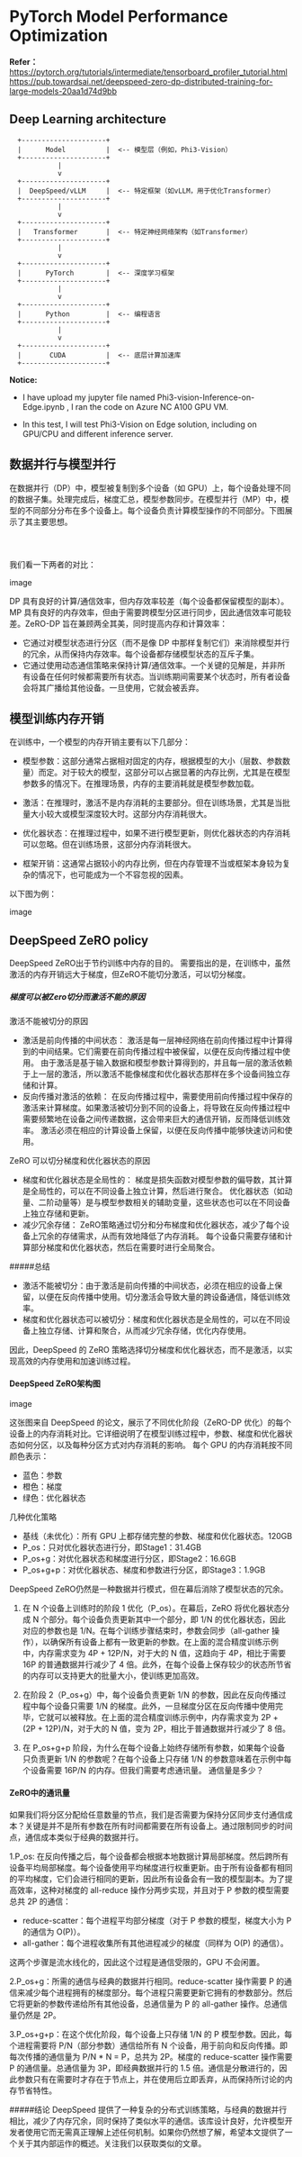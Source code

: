 # PyTorch Model Performance Optimization
**Refer：**
https://pytorch.org/tutorials/intermediate/tensorboard_profiler_tutorial.html
https://pub.towardsai.net/deepspeed-zero-dp-distributed-training-for-large-models-20aa1d74d9bb

## Deep Learning architecture
```
  +---------------------+  
  |      Model          |  <-- 模型层（例如，Phi3-Vision）  
  +---------------------+  
            |  
            v  
  +---------------------+  
  |  DeepSpeed/vLLM     |  <-- 特定框架（如vLLM，用于优化Transformer）  
  +---------------------+  
            |  
            v  
  +---------------------+  
  |   Transformer       |  <-- 特定神经网络架构（如Transformer）  
  +---------------------+  
            |  
            v  
  +---------------------+  
  |      PyTorch        |  <-- 深度学习框架  
  +---------------------+  
            |  
            v  
  +---------------------+  
  |      Python         |  <-- 编程语言  
  +---------------------+  
            |  
            v  
  +---------------------+  
  |       CUDA          |  <-- 底层计算加速库  
  +---------------------+  
```

**Notice:**

- I have upload my jupyter file named Phi3-vision-Inference-on-Edge.ipynb , I ran the code on Azure NC A100 GPU VM.

- In this test, I will test Phi3-Vision on Edge solution, including on GPU/CPU and different inference server.


## 数据并行与模型并行
在数据并行（DP）中，模型被复制到多个设备（如 GPU）上，每个设备处理不同的数据子集。处理完成后，梯度汇总，模型参数同步。在模型并行（MP）中，模型的不同部分分布在多个设备上。每个设备负责计算模型操作的不同部分。下图展示了其主要思想。
```



```
我们看一下两者的对比：

image

DP 具有良好的计算/通信效率，但内存效率较差（每个设备都保留模型的副本）。MP 具有良好的内存效率，但由于需要跨模型分区进行同步，因此通信效率可能较差。ZeRO-DP 旨在兼顾两全其美，同时提高内存和计算效率：

- 它通过对模型状态进行分区（而不是像 DP 中那样复制它们）来消除模型并行的冗余，从而保持内存效率。每个设备都存储模型状态的互斥子集。
- 它通过使用动态通信策略来保持计算/通信效率。一个关键的见解是，并非所有设备在任何时候都需要所有状态。当训练期间需要某个状态时，所有者设备会将其广播给其他设备。一旦使用，它就会被丢弃。

## 模型训练内存开销
在训练中，一个模型的内存开销主要有以下几部分：

- 模型参数：这部分通常占据相对固定的内存，根据模型的大小（层数、参数数量）而定。对于较大的模型，这部分可以占据显著的内存比例，尤其是在模型参数多的情况下。在推理场景，内存的主要消耗就是模型参数加载。

- 激活：在推理时，激活不是内存消耗的主要部分。但在训练场景，尤其是当批量大小较大或模型深度较大时。这部分内存消耗很大。

- 优化器状态：在推理过程中，如果不进行模型更新，则优化器状态的内存消耗可以忽略。但在训练场景，这部分内存消耗很大。

- 框架开销：这通常占据较小的内存比例，但在内存管理不当或框架本身较为复杂的情况下，也可能成为一个不容忽视的因素。

以下图为例：

image

## DeepSpeed  ZeRO policy
DeepSpeed  ZeRO出于节约训练中内存的目的。
需要指出的是，在训练中，虽然激活的内存开销远大于梯度，但ZeRO不能切分激活，可以切分梯度。
##### 梯度可以被Zero切分而激活不能的原因
激活不能被切分的原因
- 激活是前向传播的中间状态：
激活是每一层神经网络在前向传播过程中计算得到的中间结果。它们需要在前向传播过程中被保留，以便在反向传播过程中使用。
由于激活是基于输入数据和模型参数计算得到的，并且每一层的激活依赖于上一层的激活，所以激活不能像梯度和优化器状态那样在多个设备间独立存储和计算。
- 反向传播对激活的依赖：
在反向传播过程中，需要使用前向传播过程中保存的激活来计算梯度。如果激活被切分到不同的设备上，将导致在反向传播过程中需要频繁地在设备之间传递数据，这会带来巨大的通信开销，反而降低训练效率。
激活必须在相应的计算设备上保留，以便在反向传播中能够快速访问和使用。

ZeRO 可以切分梯度和优化器状态的原因
- 梯度和优化器状态是全局性的：
梯度是损失函数对模型参数的偏导数，其计算是全局性的，可以在不同设备上独立计算，然后进行聚合。
优化器状态（如动量、二阶动量等）是与模型参数相关的辅助变量，这些状态也可以在不同设备上独立存储和更新。
- 减少冗余存储：
ZeRO策略通过切分和分布梯度和优化器状态，减少了每个设备上冗余的存储需求，从而有效地降低了内存消耗。
每个设备只需要存储和计算部分梯度和优化器状态，然后在需要时进行全局聚合。

#####总结
- 激活不能被切分：由于激活是前向传播的中间状态，必须在相应的设备上保留，以便在反向传播中使用。切分激活会导致大量的跨设备通信，降低训练效率。
- 梯度和优化器状态可以被切分：梯度和优化器状态是全局性的，可以在不同设备上独立存储、计算和聚合，从而减少冗余存储，优化内存使用。

因此，DeepSpeed 的 ZeRO 策略选择切分梯度和优化器状态，而不是激活，以实现高效的内存使用和加速训练过程。

#### DeepSpeed ZeRO架构图
image

这张图来自 DeepSpeed 的论文，展示了不同优化阶段（ZeRO-DP 优化）的每个设备上的内存消耗对比。它详细说明了在模型训练过程中，参数、梯度和优化器状态如何分区，以及每种分区方式对内存消耗的影响。
每个 GPU 的内存消耗按不同颜色表示：
- 蓝色：参数
- 橙色：梯度
- 绿色：优化器状态

几种优化策略
- 基线（未优化）：所有 GPU 上都存储完整的参数、梯度和优化器状态。120GB
- P_os：只对优化器状态进行分，即Stage1：31.4GB
- P_os+g：对优化器状态和梯度进行分区，即Stage2：16.6GB
- P_os+g+p：对优化器状态、梯度和参数进行分区，即Stage3：1.9GB

DeepSpeed ZeRO仍然是一种数据并行模式，但在幕后消除了模型状态的冗余。
1. 在 N 个设备上训练时的阶段 1 优化（P_os）。在幕后，ZeRO 将优化器状态分成 N 个部分。每个设备负责更新其中一个部分，即 1/N 的优化器状态，因此对应的参数也是 1/N。在每个训练步骤结束时，参数会同步（all-gather 操作），以确保所有设备上都有一致更新的参数。在上面的混合精度训练示例中，内存需求变为 4P + 12P/N，对于大的 N 值，这趋向于 4P，相比于需要 16P 的普通数据并行减少了 4 倍。此外，在每个设备上保存较少的状态所节省的内存可以支持更大的批量大小，使训练更加高效。

2. 在阶段 2（P_os+g）中，每个设备负责更新 1/N 的参数，因此在反向传播过程中每个设备只需要 1/N 的梯度。此外，一旦梯度分区在反向传播中使用完毕，它就可以被释放。在上面的混合精度训练示例中，内存需求变为 2P + (2P + 12P)/N，对于大的 N 值，变为 2P，相比于普通数据并行减少了 8 倍。

3. 在 P_os+g+p 阶段，为什么在每个设备上始终存储所有参数，如果每个设备只负责更新 1/N 的参数呢？在每个设备上只存储 1/N 的参数意味着在示例中每个设备需要 16P/N 的内存。但我们需要考虑通讯量。
通信量是多少？

#### ZeRO中的通讯量
 
如果我们将分区分配给任意数量的节点，我们是否需要为保持分区同步支付通信成本？关键是并不是所有参数在所有时间都需要在所有设备上。通过限制同步的时间点，通信成本类似于经典的数据并行。

1.P_os: 在反向传播之后，每个设备都会根据本地数据计算局部梯度。然后跨所有设备平均局部梯度。每个设备使用平均梯度进行权重更新。由于所有设备都有相同的平均梯度，它们会进行相同的更新，因此所有设备会有一致的模型副本。为了提高效率，这种对梯度的 all-reduce 操作分两步实现，并且对于 P 参数的模型需要总共 2P 的通信：

- reduce-scatter：每个进程平均部分梯度（对于 P 参数的模型，梯度大小为 P 的通信为 O(P)）。
- all-gather：每个进程收集所有其他进程减少的梯度（同样为 O(P) 的通信）。

 这两个步骤是流水线化的，因此这个过程是通信受限的，GPU 不会闲置。


2.P_os+g：所需的通信与经典的数据并行相同。reduce-scatter 操作需要 P 的通信来减少每个进程拥有的梯度部分。每个进程只需要更新它拥有的参数部分。然后它将更新的参数传递给所有其他设备，总通信量为 P 的 all-gather 操作。总通信量仍然是 2P。
 

3.P_os+g+p：在这个优化阶段，每个设备上只存储 1/N 的 P 模型参数。因此，每个进程需要将 P/N（部分参数）通信给所有 N 个设备，用于前向和反向传播。即每次传播的通信量为 P/N * N = P，总共为 2P。梯度的 reduce-scatter 操作需要 P 的通信量。总通信量为 3P，即经典数据并行的 1.5 倍。通信是分散进行的，因此参数只有在需要时才存在于节点上，并在使用后立即丢弃，从而保持所讨论的内存节省特性。
 

#####结论
DeepSpeed 提供了一种复杂的分布式训练策略，与经典的数据并行相比，减少了内存冗余，同时保持了类似水平的通信。该库设计良好，允许模型开发者使用它而无需真正理解上述任何机制。如果你仍然想了解，希望本文提供了一个关于其内部运作的概述。关注我们以获取类似的文章。





